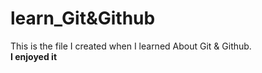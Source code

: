 # learn_Git&Github
This is the file I created when I learned About Git & Github.
<br>
<b>I enjoyed it<b/>
